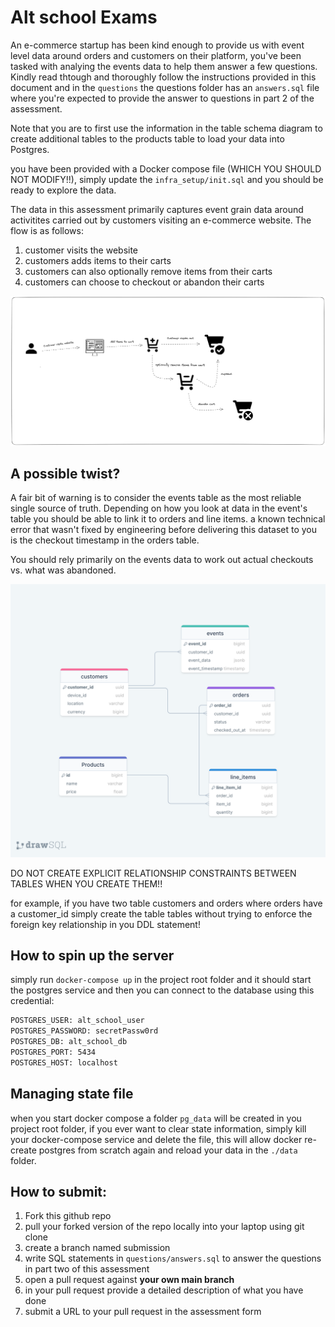 # Alt school Exams

An e-commerce startup has been kind enough to provide us with event level data around orders and customers on their platform, you've been tasked with analying the events data to help them answer a few questions. Kindly read thtough and thoroughly follow the instructions provided in this document and in the `questions` the questions folder has an `answers.sql` file where you're expected to provide the answer to questions in part 2 of the assessment.

Note that you are to first use the information in the table schema diagram to create additional tables to the products table to load your data into Postgres.

you have been provided with a Docker compose file (WHICH YOU SHOULD NOT MODIFY!!), simply update the `infra_setup/init.sql` and you should be ready to explore the data.

The data in this assessment primarily captures event grain data around activitites carried out by customers visiting an e-commerce website. The flow is as follows:

1. customer visits the website
2. customers adds items to their carts
3. customers can also optionally remove items from their carts
4. customers can choose to checkout or abandon their carts


![image](assets/flow.png)


## A possible twist?
A fair bit of warning is to consider the events table as the most reliable single source of truth. Depending on how you look at data in the event's table you should be able to link it to orders and line items. a known technical error that wasn't fixed by engineering before delivering this dataset to you is the checkout timestamp in the orders table. 

You should rely primarily on the events data to work out actual checkouts vs. what was abandoned.

![image](assets/relationships.png)

DO NOT CREATE EXPLICIT RELATIONSHIP CONSTRAINTS BETWEEN TABLES WHEN YOU CREATE THEM!! 

for example, if you have two table customers and orders where orders have a customer_id simply create the table tables without trying to enforce the foreign key relationship in you DDL statement!

## How to spin up the server

simply run `docker-compose up` in the project root folder and it should start the postgres service and then you can connect to the database using this credential:

```bash
POSTGRES_USER: alt_school_user
POSTGRES_PASSWORD: secretPassw0rd
POSTGRES_DB: alt_school_db
POSTGRES_PORT: 5434
POSTGRES_HOST: localhost
```

## Managing state file

when you start docker compose a folder `pg_data` will be created in you project root folder, if you ever want to clear state information, simply kill your docker-compose service and delete the file, this will allow docker re-create postgres from scratch again and reload your data in the `./data` folder.


## How to submit:

1. Fork this github repo
2. pull your forked version of the repo locally into your laptop using git clone
3. create a branch named submission
4. write SQL statements in `questions/answers.sql` to answer the questions in part two of this assessment
5. open a pull request against **your own main branch** 
6. in your pull request provide a detailed description of what you have done
7. submit a URL to your pull request in the assessment form 